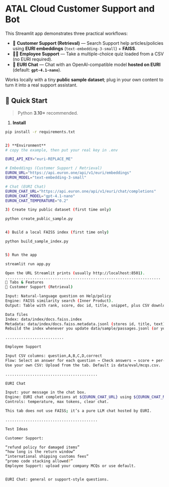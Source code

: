 # ATAL Cloud Customer Support and Bot

This Streamlit app demonstrates three practical workflows:

- 🔎 **Customer Support (Retrieval)** — Search Support help articles/policies using **EURI embeddings** (`text-embedding-3-small`) + **FAISS**.
- 🧑‍💼 **Employee Support** — Take a multiple-choice quiz loaded from a CSV (no EURI required).
- 💬 **EURI Chat** — Chat with an OpenAI-compatible model **hosted on EURI** (default: **`gpt-4.1-nano`**).

Works locally with a tiny **public sample dataset**; plug in your own content to turn it into a real support assistant.

## 🚀 Quick Start

> Python **3.10+** recommended. 

1) **Install**
```bash
pip install -r requirements.txt


2) **Environment**
# copy the example, then put your real key in .env 

EURI_API_KEY="euri-REPLACE_ME"

# Embeddings (Customer Support / Retrieval)
EURON_URL="https://api.euron.one/api/v1/euri/embeddings"
EURON_MODEL="text-embedding-3-small"

# Chat (EURI Chat)
EURON_CHAT_URL="https://api.euron.one/api/v1/euri/chat/completions"
EURON_CHAT_MODEL="gpt-4.1-nano"
EURON_CHAT_TEMPERATURE="0.2"

3) Create tiny public dataset (first time only)

python create_public_sample.py


4) Build a local FAISS index (first time only)

python build_sample_index.py


5) Run the app

streamlit run app.py

Open the URL Streamlit prints (usually http://localhost:8501).
.....................................................................
🧩 Tabs & Features
🔎 Customer Support (Retrieval)

Input: Natural-language question on Help/policy
Engine: FAISS similarity search (Inner Product).
Output: Table with rank, score, doc id, title, snippet, plus CSV download.

Data files
Index: data/index/docs.faiss.index
Metadata: data/index/docs.faiss.metadata.jsonl (stores id, title, text)
Rebuild the index whenever you update data/sample/passages.jsonl (or your own dataset).

..........................

Employee Support

Input CSV columns: question,A,B,C,D,correct 
Flow: Select an answer for each question → Check answers → score + per-question feedback.
Use your own CSV: Upload from the tab. Default is data/eval/mcqs.csv.

.........................................

EURI Chat

Input: your message in the chat box.
Engine: EURI chat completions at ${EURON_CHAT_URL} using ${EURON_CHAT_MODEL} (default gpt-4.1-nano).
Controls: temperature, max tokens, clear chat.

This tab does not use FAISS; it’s a pure LLM chat hosted by EURI.

.........................................

Test Ideas

Customer Support:

“refund policy for damaged items”
“how long is the return window”
“international shipping customs fees”
“promo code stacking allowed?”
Employee Support: upload your company MCQs or use default.


EURI Chat: general or support-style questions.